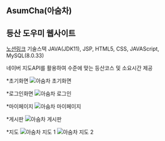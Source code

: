 AsumCha(아숨차)
-----
등산 도우미 웹사이트
-----
[노션링크](https://gossamer-shrimp-82c.notion.site/6644185b04de4877953810420d498f25?pvs=4)
기술스택
JAVA(JDK11), JSP, HTML5, CSS, JAVAScript, MySQL(8.0.33)

네이버 지도API를 활용하여 수준에 맞는 등산코스 및 소요시간 제공

*초기화면
![아숨차 초기화면](https://github.com/DonggHyun/AsumCha/assets/131735776/29c29625-fbe8-4f84-ab21-31ced88648aa)

*로그인화면
![아숨차 로그인](https://github.com/DonggHyun/AsumCha/assets/131735776/27c9adb1-79d3-4c29-9e1f-251244b92ff4)

*마이페이지
![아숨차 마이페이지](https://github.com/DonggHyun/AsumCha/assets/131735776/3ac9f0a8-5e50-4421-aea8-34a886d652a9)

*게시판
![아숨차 게시판](https://github.com/DonggHyun/AsumCha/assets/131735776/28180771-5be5-49b7-993a-af02f8395308)

*지도
![아숨차 지도 1](https://github.com/DonggHyun/AsumCha/assets/131735776/cb7f8a6c-ba67-47b9-92fa-ccd81fa10870)
![아숨차 지도 2](https://github.com/DonggHyun/AsumCha/assets/131735776/f5f0ceac-984d-41b9-ac04-40690f6f25b4)

